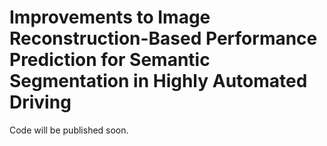 # Improvements to Image Reconstruction-Based Performance Prediction for Semantic Segmentation in Highly Automated Driving
Code will be published soon.
